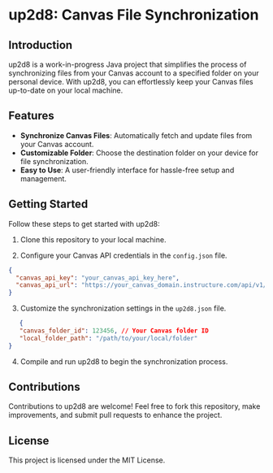 # up2d8: Canvas File Synchronization

## Introduction

up2d8 is a work-in-progress Java project that simplifies the process of synchronizing files from your Canvas account to a specified folder on your personal device. With up2d8, you can effortlessly keep your Canvas files up-to-date on your local machine.

## Features

- **Synchronize Canvas Files**: Automatically fetch and update files from your Canvas account.
- **Customizable Folder**: Choose the destination folder on your device for file synchronization.
- **Easy to Use**: A user-friendly interface for hassle-free setup and management.

## Getting Started

Follow these steps to get started with up2d8:

1. Clone this repository to your local machine.


2. Configure your Canvas API credentials in the `config.json` file.

```json
{
  "canvas_api_key": "your_canvas_api_key_here",
  "canvas_api_url": "https://your_canvas_domain.instructure.com/api/v1/"
}

```
3. Customize the synchronization settings in the `up2d8.json` file.

```json
   {
   "canvas_folder_id": 123456, // Your Canvas folder ID
   "local_folder_path": "/path/to/your/local/folder"
}
```

4. Compile and run up2d8 to begin the synchronization process.

## Contributions
Contributions to up2d8 are welcome! Feel free to fork this repository, make improvements, and submit pull requests to enhance the project.

## License
This project is licensed under the MIT License.

